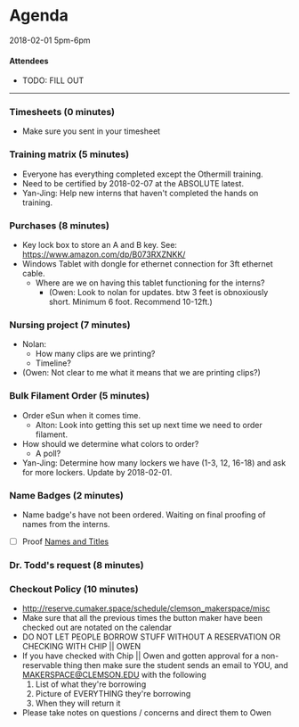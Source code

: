 # Agenda
2018-02-01
5pm-6pm

#### Attendees
- TODO: FILL OUT

-----

### Timesheets (0 minutes)
- Make sure you sent in your timesheet

### Training matrix (5 minutes)
- Everyone has everything completed except the Othermill training.
- Need to be certified by 2018-02-07 at the ABSOLUTE latest.
- Yan-Jing: Help new interns that haven't completed the hands on training.

### Purchases (8 minutes)
- Key lock box to store an A and B key. See: https://www.amazon.com/dp/B073RXZNKK/
- Windows Tablet with dongle for ethernet connection for 3ft ethernet cable.
  - Where are we on having this tablet functioning for the interns?
    - (Owen: Look to nolan for updates. btw 3 feet is obnoxiously short. Minimum 6 foot. Recommend 10-12ft.)

### Nursing project (7 minutes)
- Nolan:
  - How many clips are we printing?
  - Timeline?
 - (Owen: Not clear to me what it means that we are printing clips?)

### Bulk Filament Order (5 minutes)
- Order eSun when it comes time.
  - Alton: Look into getting this set up next time we need to order filament.
- How should we determine what colors to order?
  - A poll?
- Yan-Jing: Determine how many lockers we have (1-3, 12, 16-18) and ask for more lockers. Update by 2018-02-01.

### Name Badges (2 minutes)
- Name badge's have not been ordered. Waiting on final proofing of names from the interns.
- [ ] Proof [Names and Titles](/assets/2018-01-23_Name_Badge_Draft_Order.pdf)

### Dr. Todd's request (8 minutes)

### Checkout Policy (10 minutes)
- http://reserve.cumaker.space/schedule/clemson_makerspace/misc
- Make sure that all the previous times the button maker have been checked out are notated on the calendar
- DO NOT LET PEOPLE BORROW STUFF WITHOUT A RESERVATION OR CHECKING WITH CHIP || OWEN
- If you have checked with Chip || Owen and gotten approval for a non-reservable thing then make sure the student sends an email to YOU, and MAKERSPACE@CLEMSON.EDU with the following
    1. List of what they're borrowing
    2. Picture of EVERYTHING they're borrowing
    3. When they will return it
- Please take notes on questions / concerns and direct them to Owen
